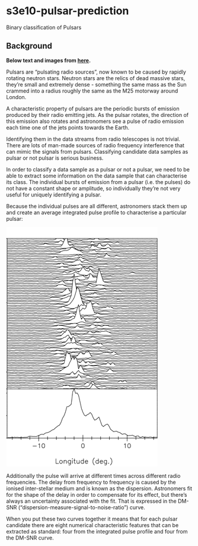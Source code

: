# s3e10-pulsar-prediction
Binary classification of Pulsars

## Background

**Below text and images from [here](https://as595.github.io/classification/).**

Pulsars are “pulsating radio sources”, now known to be caused by rapidly rotating neutron stars. Neutron stars are the relics of dead massive stars, they’re small and extremely dense - something the same mass as the Sun crammed into a radius roughly the same as the M25 motorway around London. 

A characteristic property of pulsars are the periodic bursts of emission produced by their radio emitting jets. As the pulsar rotates, the direction of this emission also rotates and astronomers see a pulse of radio emission each time one of the jets points towards the Earth.

Identifying them in the data streams from radio telescopes is not trivial. There are lots of man-made sources of radio frequency interference that can mimic the signals from pulsars. Classifying candidate data samples as pulsar or not pulsar is serious business.

In order to classify a data sample as a pulsar or not a pulsar, we need to be able to extract some information on the data sample that can characterise its class. The individual bursts of emission from a pulsar (i.e. the pulses) do not have a constant shape or amplitude, so individually they’re not very useful for uniquely identifying a pulsar.

Because the individual pulses are all different, astronomers stack them up and create an average integrated pulse profile to characterise a particular pulsar:

![pulses](https://github.com/jfblanchard/s3e10-pulsar-prediction/blob/main/images/pulsar%20stacking.gif)

Additionally the pulse will arrive at different times across different radio frequencies. The delay from frequency to frequency is caused by the ionised inter-stellar medium and is known as the dispersion. Astronomers fit for the shape of the delay in order to compensate for its effect, but there’s always an uncertainty associated with the fit. That is expressed in the DM-SNR (“dispersion-measure-signal-to-noise-ratio”) curve.

When you put these two curves together it means that for each pulsar candidate there are eight numerical characteristic features that can be extracted as standard: four from the integrated pulse profile and four from the DM-SNR curve.
